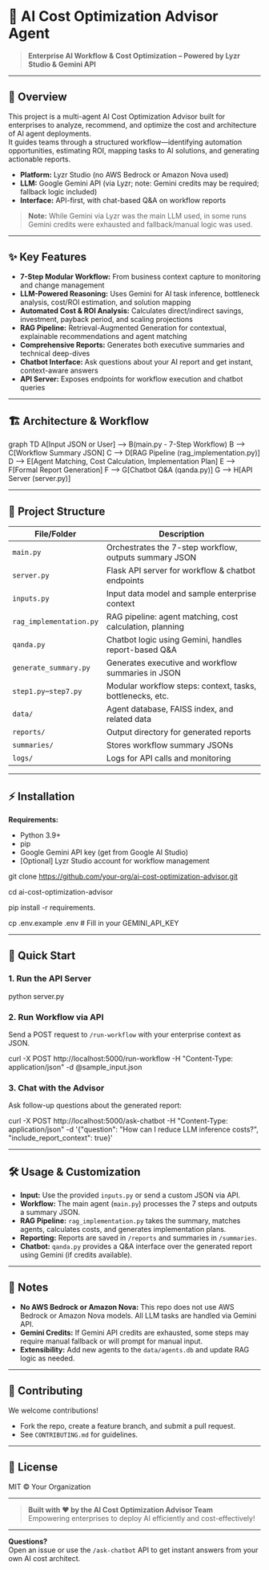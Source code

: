 # 🦾 AI Cost Optimization Advisor Agent

> **Enterprise AI Workflow & Cost Optimization – Powered by Lyzr Studio & Gemini API**

---

## 🚀 Overview

This project is a multi-agent AI Cost Optimization Advisor built for enterprises to analyze, recommend, and optimize the cost and architecture of AI agent deployments.  
It guides teams through a structured workflow—identifying automation opportunities, estimating ROI, mapping tasks to AI solutions, and generating actionable reports.

- **Platform:** Lyzr Studio (no AWS Bedrock or Amazon Nova used)
- **LLM:** Google Gemini API (via Lyzr; note: Gemini credits may be required; fallback logic included)
- **Interface:** API-first, with chat-based Q&A on workflow reports

> **Note:** While Gemini via Lyzr was the main LLM used, in some runs Gemini credits were exhausted and fallback/manual logic was used.

---

## ✨ Key Features

- **7-Step Modular Workflow:** From business context capture to monitoring and change management
- **LLM-Powered Reasoning:** Uses Gemini for AI task inference, bottleneck analysis, cost/ROI estimation, and solution mapping
- **Automated Cost & ROI Analysis:** Calculates direct/indirect savings, investment, payback period, and scaling projections
- **RAG Pipeline:** Retrieval-Augmented Generation for contextual, explainable recommendations and agent matching
- **Comprehensive Reports:** Generates both executive summaries and technical deep-dives
- **Chatbot Interface:** Ask questions about your AI report and get instant, context-aware answers
- **API Server:** Exposes endpoints for workflow execution and chatbot queries

---

## 🏗️ Architecture & Workflow

graph TD
A[Input JSON or User] --> B(main.py - 7-Step Workflow)
B --> C[Workflow Summary JSON]
C --> D[RAG Pipeline (rag_implementation.py)]
D --> E[Agent Matching, Cost Calculation, Implementation Plan]
E --> F[Formal Report Generation]
F --> G[Chatbot Q&A (qanda.py)]
G --> H[API Server (server.py)]


---

## 📂 Project Structure

| File/Folder              | Description                                                  |
|--------------------------|--------------------------------------------------------------|
| `main.py`                | Orchestrates the 7-step workflow, outputs summary JSON       |
| `server.py`              | Flask API server for workflow & chatbot endpoints            |
| `inputs.py`              | Input data model and sample enterprise context               |
| `rag_implementation.py`  | RAG pipeline: agent matching, cost calculation, planning     |
| `qanda.py`               | Chatbot logic using Gemini, handles report-based Q&A         |
| `generate_summary.py`    | Generates executive and workflow summaries in JSON           |
| `step1.py`–`step7.py`    | Modular workflow steps: context, tasks, bottlenecks, etc.    |
| `data/`                  | Agent database, FAISS index, and related data               |
| `reports/`               | Output directory for generated reports                       |
| `summaries/`             | Stores workflow summary JSONs                                |
| `logs/`                  | Logs for API calls and monitoring                           |

---

## ⚡ Installation

**Requirements:**
- Python 3.9+
- pip
- Google Gemini API key (get from Google AI Studio)
- [Optional] Lyzr Studio account for workflow management

git clone https://github.com/your-org/ai-cost-optimization-advisor.git

cd ai-cost-optimization-advisor

pip install -r requirements.

cp .env.example .env # Fill in your GEMINI_API_KEY



---

## 🏁 Quick Start

### 1. Run the API Server

python server.py

### 2. Run Workflow via API

Send a POST request to `/run-workflow` with your enterprise context as JSON.

curl -X POST http://localhost:5000/run-workflow
-H "Content-Type: application/json"
-d @sample_input.json

### 3. Chat with the Advisor

Ask follow-up questions about the generated report:

curl -X POST http://localhost:5000/ask-chatbot
-H "Content-Type: application/json"
-d '{"question": "How can I reduce LLM inference costs?", "include_report_context": true}'

---

## 🛠️ Usage & Customization

- **Input:** Use the provided `inputs.py` or send a custom JSON via API.
- **Workflow:** The main agent (`main.py`) processes the 7 steps and outputs a summary JSON.
- **RAG Pipeline:** `rag_implementation.py` takes the summary, matches agents, calculates costs, and generates implementation plans.
- **Reporting:** Reports are saved in `/reports` and summaries in `/summaries`.
- **Chatbot:** `qanda.py` provides a Q&A interface over the generated report using Gemini (if credits available).

---

## 📝 Notes

- **No AWS Bedrock or Amazon Nova:** This repo does not use AWS Bedrock or Amazon Nova models. All LLM tasks are handled via Gemini API.
- **Gemini Credits:** If Gemini API credits are exhausted, some steps may require manual fallback or will prompt for manual input.
- **Extensibility:** Add new agents to the `data/agents.db` and update RAG logic as needed.

---

## 🤝 Contributing

We welcome contributions!  
- Fork the repo, create a feature branch, and submit a pull request.
- See `CONTRIBUTING.md` for guidelines.

---

## 📄 License

MIT © Your Organization

---

> **Built with ❤️ by the AI Cost Optimization Advisor Team**  
> Empowering enterprises to deploy AI efficiently and cost-effectively!

---

**Questions?**  
Open an issue or use the `/ask-chatbot` API to get instant answers from your own AI cost architect.
